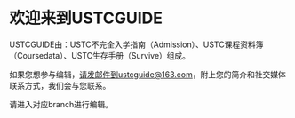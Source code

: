 # 欢迎来到USTCGUIDE

USTCGUIDE由：USTC不完全入学指南（Admission）、USTC课程资料簿（Coursedata）、USTC生存手册（Survive）组成。

如果您想参与编辑，请发邮件到ustcguide@163.com，附上您的简介和社交媒体联系方式，我们会与您联系。

请进入对应branch进行编辑。

